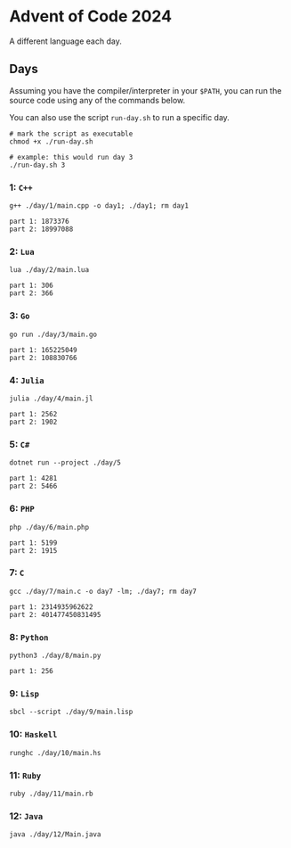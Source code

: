 # Advent of Code 2024
A different language each day. 
## Days
Assuming you have the compiler/interpreter in your `$PATH`, you can run the source code using any of the commands below.

You can also use the script `run-day.sh` to run a specific day.
```
# mark the script as executable
chmod +x ./run-day.sh

# example: this would run day 3
./run-day.sh 3
```

### 1: `C++`
```
g++ ./day/1/main.cpp -o day1; ./day1; rm day1
```
```
part 1: 1873376
part 2: 18997088
```
### 2: `Lua`
```
lua ./day/2/main.lua
```
```
part 1: 306
part 2: 366
```
### 3: `Go`
```
go run ./day/3/main.go
```
```
part 1: 165225049
part 2: 108830766
```
### 4: `Julia`
```
julia ./day/4/main.jl
```
```
part 1: 2562
part 2: 1902
```
### 5: `C#`
```
dotnet run --project ./day/5
```
```
part 1: 4281
part 2: 5466
```
### 6: `PHP`
```
php ./day/6/main.php
```
```
part 1: 5199
part 2: 1915
```
### 7: `C`
```
gcc ./day/7/main.c -o day7 -lm; ./day7; rm day7
```
```
part 1: 2314935962622
part 2: 401477450831495
```
### 8: `Python`
```
python3 ./day/8/main.py
```
```
part 1: 256
```
### 9: `Lisp`
```
sbcl --script ./day/9/main.lisp
```
### 10: `Haskell`
```
runghc ./day/10/main.hs
```
### 11: `Ruby`
```
ruby ./day/11/main.rb
```
### 12: `Java`
```
java ./day/12/Main.java
```